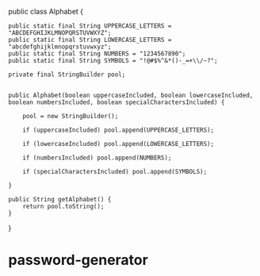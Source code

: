 


public class Alphabet {
	
	public static final String UPPERCASE_LETTERS = "ABCDEFGHIJKLMNOPQRSTUVWXYZ";
	public static final String LOWERCASE_LETTERS = "abcdefghijklmnopqrstuvwxyz";
	public static final String NUMBERS = "1234567890";
	public static final String SYMBOLS = "!@#$%^&*()-_=+\\/~?";
	
	private final StringBuilder pool;


	public Alphabet(boolean uppercaseIncluded, boolean lowercaseIncluded, boolean numbersIncluded, boolean specialCharactersIncluded) {
		
		pool = new StringBuilder();
		
		if (uppercaseIncluded) pool.append(UPPERCASE_LETTERS);
		
		if (lowercaseIncluded) pool.append(LOWERCASE_LETTERS);
		
		if (numbersIncluded) pool.append(NUMBERS);
		
		if (specialCharactersIncluded) pool.append(SYMBOLS);
		
	}
	
	public String getAlphabet() {
		return pool.toString();
	}
}
# password-generator
